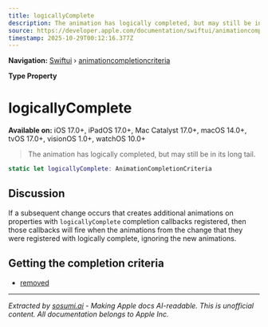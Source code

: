 ```yaml
---
title: logicallyComplete
description: The animation has logically completed, but may still be in its long tail.
source: https://developer.apple.com/documentation/swiftui/animationcompletioncriteria/logicallycomplete
timestamp: 2025-10-29T00:12:16.377Z
---
```


**Navigation:** [Swiftui](/documentation/swiftui) › [animationcompletioncriteria](/documentation/swiftui/animationcompletioncriteria)

**Type Property**

# logicallyComplete

**Available on:** iOS 17.0+, iPadOS 17.0+, Mac Catalyst 17.0+, macOS 14.0+, tvOS 17.0+, visionOS 1.0+, watchOS 10.0+

> The animation has logically completed, but may still be in its long tail.

```swift
static let logicallyComplete: AnimationCompletionCriteria
```

## Discussion

If a subsequent change occurs that creates additional animations on properties with `logicallyComplete` completion callbacks registered, then those callbacks will fire when the animations from the change that they were registered with logically complete, ignoring the new animations.

## Getting the completion criteria

- [removed](/documentation/swiftui/animationcompletioncriteria/removed)

---

*Extracted by [sosumi.ai](https://sosumi.ai) - Making Apple docs AI-readable.*
*This is unofficial content. All documentation belongs to Apple Inc.*
